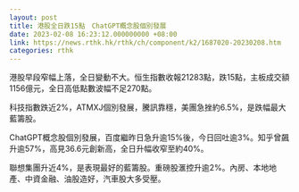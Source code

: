 ```yaml
---
layout: post
title: 港股全日跌15點　ChatGPT概念股個別發展
date: 2023-02-08 16:23:12.000000000 +08:00
link: https://news.rthk.hk/rthk/ch/component/k2/1687020-20230208.htm
categories: rthk
---
```


港股早段窄幅上落，全日變動不大。恒生指數收報21283點，跌15點，主板成交額1156億元，全日高低點數波幅不足270點。

科技指數跌近2%，ATMXJ個別發展，騰訊靠穩，美團急挫約6.5%，是跌幅最大藍籌股。

ChatGPT概念股個別發展，百度繼昨日急升逾15%後，今日回吐逾3%。知乎曾飆升逾57%，高見36.6元創新高，全日升幅收窄至約40%。

聯想集團升近4%，是表現最好的藍籌股。重磅股滙控升逾2%。內房、本地地產、中資金融、油股造好，汽車股大多受壓。
